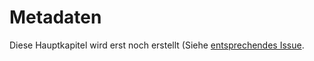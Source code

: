 # Metadaten

Diese Hauptkapitel wird erst noch erstellt (Siehe [entsprechendes
Issue](https://github.com/pro4bib/handbuch-it-in-bibliotheken/issues/40).
